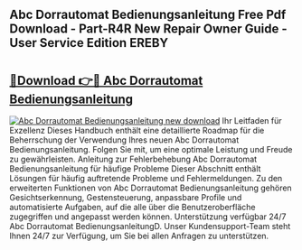 ## Abc Dorrautomat Bedienungsanleitung Free Pdf Download - Part-R4R New Repair Owner Guide - User Service Edition EREBY

# <h2><a href="http://df3hm4k.blite.top/?on=Abc+Dorrautomat+Bedienungsanleitung">🔗Download 👉🔴 Abc Dorrautomat Bedienungsanleitung</a></h2>

[![Abc Dorrautomat Bedienungsanleitung new download](https://i.imgur.com/lujVjoI.png)](http://df3hm4k.blite.top/?on=Abc+Dorrautomat+Bedienungsanleitung)
Ihr Leitfaden für Exzellenz Dieses Handbuch enthält eine detaillierte Roadmap für die Beherrschung der Verwendung Ihres neuen Abc Dorrautomat Bedienungsanleitung. Folgen Sie mit, um eine optimale Leistung und Freude zu gewährleisten. Anleitung zur Fehlerbehebung Abc Dorrautomat Bedienungsanleitung für häufige Probleme Dieser Abschnitt enthält Lösungen für häufig auftretende Probleme und Fehlermeldungen. Zu den erweiterten Funktionen von Abc Dorrautomat Bedienungsanleitung gehören Gesichtserkennung, Gestensteuerung, anpassbare Profile und automatisierte Aufgaben, auf die alle über die Benutzeroberfläche zugegriffen und angepasst werden können. Unterstützung verfügbar 24/7 Abc Dorrautomat BedienungsanleitungD. Unser Kundensupport-Team steht Ihnen 24/7 zur Verfügung, um Sie bei allen Anfragen zu unterstützen.
